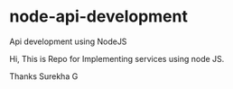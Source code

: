 # node-api-development
Api development using NodeJS



Hi,
This is Repo for Implementing services using node JS. 

Thanks
Surekha G